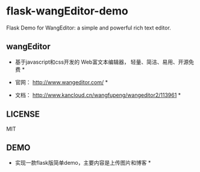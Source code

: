 # flask-wangEditor-demo
Flask Demo for WangEditor: a simple and powerful rich text editor.

## wangEditor

* 基于javascript和css开发的 Web富文本编辑器， 轻量、简洁、易用、开源免费 *

* 官网： http://www.wangeditor.com/ *

* 文档： http://www.kancloud.cn/wangfupeng/wangeditor2/113961 *

## LICENSE

MIT

## DEMO

* 实现一款flask版简单demo，主要内容是上传图片和博客 *
